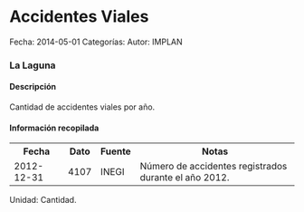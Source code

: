 Accidentes Viales
=====

Fecha: 2014-05-01
Categorías: 
Autor: IMPLAN

### La Laguna

#### Descripción

Cantidad de accidentes viales por año.

#### Información recopilada

<table class="table table-hover table-bordered">
  <tr><th>Fecha</th><th>Dato</th><th>Fuente</th><th>Notas</th></tr>
  <tr><td>2012-12-31</td><td>4107</td><td>INEGI</td><td>Número de accidentes registrados durante el año 2012.</td></tr>
</table>

Unidad: Cantidad.
